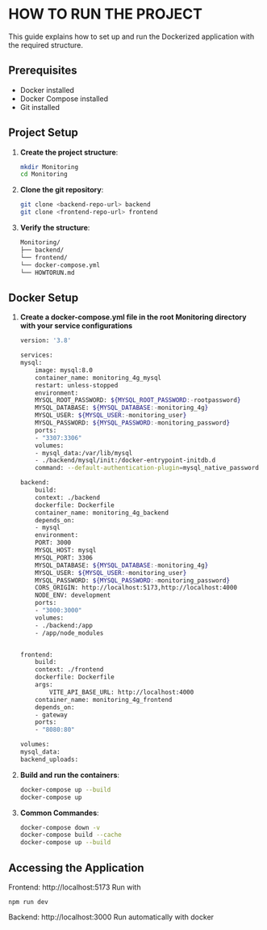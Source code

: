 # HOW TO RUN THE PROJECT

This guide explains how to set up and run the Dockerized application with the required structure.

## Prerequisites
- Docker installed
- Docker Compose installed
- Git installed

## Project Setup

1. **Create the project structure**:
   ```bash
   mkdir Monitoring
   cd Monitoring

2. **Clone the git repository**:
    ```bash
    git clone <backend-repo-url> backend
    git clone <frontend-repo-url> frontend

3. **Verify the structure**:
    ```bash
    Monitoring/
    ├── backend/
    └── frontend/
    └── docker-compose.yml
    └── HOWTORUN.md

## Docker Setup

1. **Create a docker-compose.yml file in the root Monitoring directory with your service configurations**
    ```bash
    version: '3.8'

    services:
    mysql:
        image: mysql:8.0
        container_name: monitoring_4g_mysql
        restart: unless-stopped
        environment:
        MYSQL_ROOT_PASSWORD: ${MYSQL_ROOT_PASSWORD:-rootpassword}
        MYSQL_DATABASE: ${MYSQL_DATABASE:-monitoring_4g}
        MYSQL_USER: ${MYSQL_USER:-monitoring_user}
        MYSQL_PASSWORD: ${MYSQL_PASSWORD:-monitoring_password}
        ports:
        - "3307:3306"
        volumes:
        - mysql_data:/var/lib/mysql
        - ./backend/mysql/init:/docker-entrypoint-initdb.d
        command: --default-authentication-plugin=mysql_native_password

    backend:
        build:
        context: ./backend
        dockerfile: Dockerfile
        container_name: monitoring_4g_backend
        depends_on:
        - mysql
        environment:
        PORT: 3000
        MYSQL_HOST: mysql
        MYSQL_PORT: 3306
        MYSQL_DATABASE: ${MYSQL_DATABASE:-monitoring_4g}
        MYSQL_USER: ${MYSQL_USER:-monitoring_user}
        MYSQL_PASSWORD: ${MYSQL_PASSWORD:-monitoring_password}
        CORS_ORIGIN: http://localhost:5173,http://localhost:4000
        NODE_ENV: development
        ports:
        - "3000:3000"
        volumes:
        - ./backend:/app
        - /app/node_modules


    frontend:
        build:
        context: ./frontend
        dockerfile: Dockerfile
        args:
            VITE_API_BASE_URL: http://localhost:4000
        container_name: monitoring_4g_frontend
        depends_on:
        - gateway
        ports:
        - "8080:80"

    volumes:
    mysql_data:
    backend_uploads:

2. **Build and run the containers**:
    ```bash
    docker-compose up --build
    docker-compose up

3. **Common Commandes**:
    ```bash
    docker-compose down -v 
    docker-compose build --cache
    docker-compose up --build

## Accessing the Application

Frontend: http://localhost:5173
Run with

    npm run dev

Backend: http://localhost:3000 Run automatically with docker

